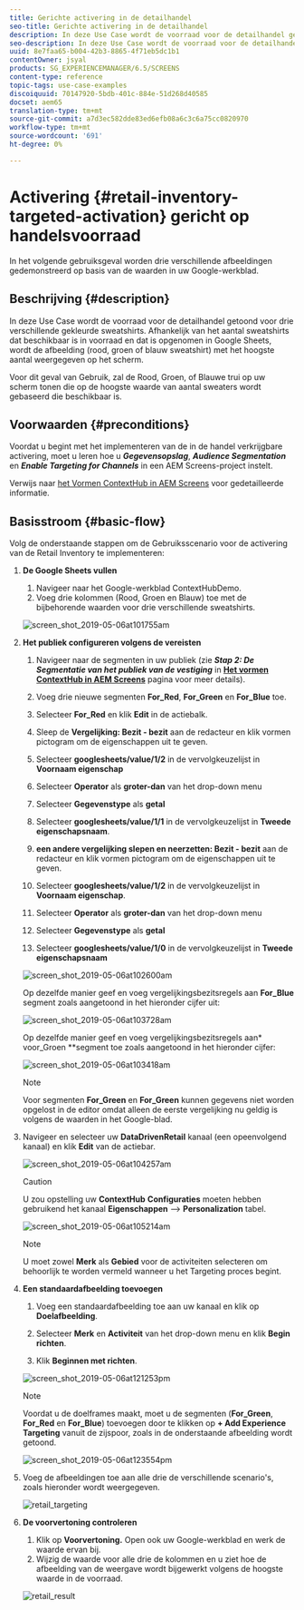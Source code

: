 ```yaml
---
title: Gerichte activering in de detailhandel
seo-title: Gerichte activering in de detailhandel
description: In deze Use Case wordt de voorraad voor de detailhandel getoond voor drie verschillende gekleurde sweatshirts. Afhankelijk van het aantal sweatshirts dat beschikbaar is in voorraad en dat is opgenomen in Google Sheets, wordt de afbeelding (rood, groen of blauw sweatshirt) met het hoogste aantal weergegeven op het scherm.
seo-description: In deze Use Case wordt de voorraad voor de detailhandel getoond voor drie verschillende gekleurde sweatshirts. Afhankelijk van het aantal sweatshirts dat beschikbaar is in voorraad en dat is opgenomen in Google Sheets, wordt de afbeelding (rood, groen of blauw sweatshirt) met het hoogste aantal weergegeven op het scherm.
uuid: 8e7faa65-b004-42b3-8865-4f71eb5dc1b1
contentOwner: jsyal
products: SG_EXPERIENCEMANAGER/6.5/SCREENS
content-type: reference
topic-tags: use-case-examples
discoiquuid: 70147920-5bdb-401c-884e-51d268d40585
docset: aem65
translation-type: tm+mt
source-git-commit: a7d3ec582dde83ed6efb08a6c3c6a75cc0820970
workflow-type: tm+mt
source-wordcount: '691'
ht-degree: 0%

---
```



# Activering {#retail-inventory-targeted-activation} gericht op handelsvoorraad

In het volgende gebruiksgeval worden drie verschillende afbeeldingen gedemonstreerd op basis van de waarden in uw Google-werkblad.

## Beschrijving {#description}

In deze Use Case wordt de voorraad voor de detailhandel getoond voor drie verschillende gekleurde sweatshirts. Afhankelijk van het aantal sweatshirts dat beschikbaar is in voorraad en dat is opgenomen in Google Sheets, wordt de afbeelding (rood, groen of blauw sweatshirt) met het hoogste aantal weergegeven op het scherm.

Voor dit geval van Gebruik, zal de Rood, Groen, of Blauwe trui op uw scherm tonen die op de hoogste waarde van aantal sweaters wordt gebaseerd die beschikbaar is.

## Voorwaarden {#preconditions}

Voordat u begint met het implementeren van de in de handel verkrijgbare activering, moet u leren hoe u ***Gegevensopslag***, ***Audience Segmentation*** en ***Enable Targeting for Channels*** in een AEM Screens-project instelt.

Verwijs naar [het Vormen ContextHub in AEM Screens](configuring-context-hub.md) voor gedetailleerde informatie.

## Basisstroom {#basic-flow}

Volg de onderstaande stappen om de Gebruiksscenario voor de activering van de Retail Inventory te implementeren:

1. **De Google Sheets vullen**

   1. Navigeer naar het Google-werkblad ContextHubDemo.
   1. Voeg drie kolommen (Rood, Groen en Blauw) toe met de bijbehorende waarden voor drie verschillende sweatshirts.

   ![screen_shot_2019-05-06at101755am](assets/screen_shot_2019-05-06at101755am.png)

1. **Het publiek configureren volgens de vereisten**

   1. Navigeer naar de segmenten in uw publiek (zie ***Stap 2: De Segmentatie van het publiek van de vestiging*** in **[Het vormen ContextHub in AEM Screens](configuring-context-hub.md)** pagina voor meer details).

   1. Voeg drie nieuwe segmenten **For_Red**, **For_Green** en **For_Blue** toe.

   1. Selecteer **For_Red** en klik **Edit** in de actiebalk.

   1. Sleep de **Vergelijking: Bezit - bezit** aan de redacteur en klik vormen pictogram om de eigenschappen uit te geven.
   1. Selecteer **googlesheets/value/1/2** in de vervolgkeuzelijst in **Voornaam eigenschap**

   1. Selecteer **Operator** als **groter-dan** van het drop-down menu

   1. Selecteer **Gegevenstype** als **getal**

   1. Selecteer **googlesheets/value/1/1** in de vervolgkeuzelijst in **Tweede eigenschapsnaam**.

   1. **een andere vergelijking slepen en neerzetten: Bezit - bezit** aan de redacteur en klik vormen pictogram om de eigenschappen uit te geven.
   1. Selecteer **googlesheets/value/1/2** in de vervolgkeuzelijst in **Voornaam eigenschap**.

   1. Selecteer **Operator** als **groter-dan** van het drop-down menu

   1. Selecteer **Gegevenstype** als **getal**

   1. Selecteer **googlesheets/value/1/0** in de vervolgkeuzelijst in **Tweede eigenschapsnaam**

   ![screen_shot_2019-05-06at102600am](assets/screen_shot_2019-05-06at102600am.png)

   Op dezelfde manier geef en voeg vergelijkingsbezitsregels aan **For_Blue** segment zoals aangetoond in het hieronder cijfer uit:

   ![screen_shot_2019-05-06at103728am](assets/screen_shot_2019-05-06at103728am.png)

   Op dezelfde manier geef en voeg vergelijkingsbezitsregels aan* voor_Groen **segment toe zoals aangetoond in het hieronder cijfer:

   ![screen_shot_2019-05-06at103418am](assets/screen_shot_2019-05-06at103418am.png)

   >[!NOTE]
   >
   >Voor segmenten **For_Green** en **For_Green** kunnen gegevens niet worden opgelost in de editor omdat alleen de eerste vergelijking nu geldig is volgens de waarden in het Google-blad.

1. Navigeer en selecteer uw **DataDrivenRetail** kanaal (een opeenvolgend kanaal) en klik **Edit** van de actiebar.

   ![screen_shot_2019-05-06at104257am](assets/screen_shot_2019-05-06at104257am.png)

   >[!CAUTION]
   >
   >U zou opstelling uw **ContextHub** **Configuraties** moeten hebben gebruikend het kanaal **Eigenschappen** —> **Personalization** tabel.

   ![screen_shot_2019-05-06at105214am](assets/screen_shot_2019-05-06at105214am.png)

   >[!NOTE]
   U moet zowel **Merk** als **Gebied** voor de activiteiten selecteren om behoorlijk te worden vermeld wanneer u het Targeting proces begint.

1. **Een standaardafbeelding toevoegen**

   1. Voeg een standaardafbeelding toe aan uw kanaal en klik op **Doelafbeelding**.
   1. Selecteer **Merk** en **Activiteit** van het drop-down menu en klik **Begin richten**.

   1. Klik **Beginnen met richten**.

   ![screen_shot_2019-05-06at121253pm](assets/screen_shot_2019-05-06at121253pm.png)

   >[!NOTE]
   Voordat u de doelframes maakt, moet u de segmenten (**For_Green**, **For_Red** en **For_Blue**) toevoegen door te klikken op **+ Add Experience Targeting** vanuit de zijspoor, zoals in de onderstaande afbeelding wordt getoond.

   ![screen_shot_2019-05-06at123554pm](assets/screen_shot_2019-05-06at123554pm.png)

1. Voeg de afbeeldingen toe aan alle drie de verschillende scenario&#39;s, zoals hieronder wordt weergegeven.

   ![retail_targeting](assets/retail_targeting.gif)

1. **De voorvertoning controleren**

   1. Klik op **Voorvertoning.** Open ook uw Google-werkblad en werk de waarde ervan bij.
   1. Wijzig de waarde voor alle drie de kolommen en u ziet hoe de afbeelding van de weergave wordt bijgewerkt volgens de hoogste waarde in de voorraad.

   ![retail_result](assets/retail_result.gif)

